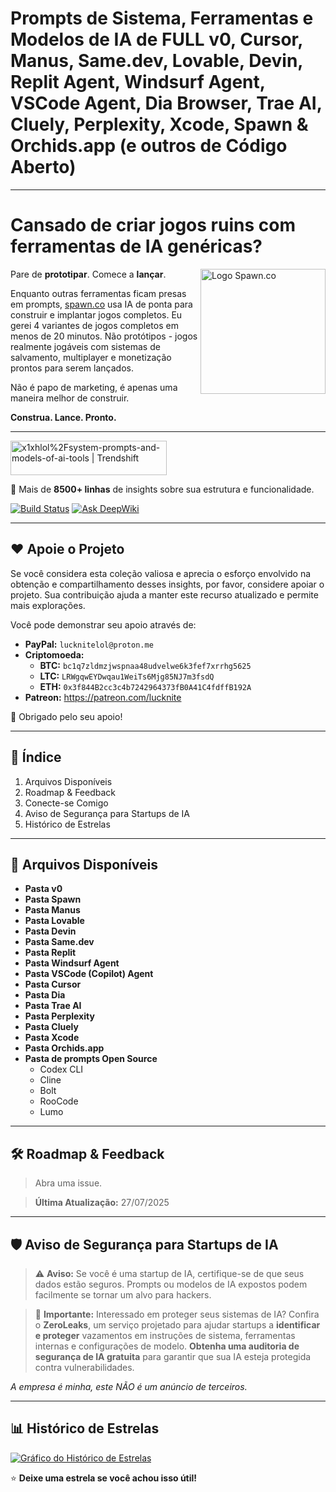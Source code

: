 # **Prompts de Sistema, Ferramentas e Modelos de IA de FULL v0, Cursor, Manus, Same.dev, Lovable, Devin, Replit Agent, Windsurf Agent, VSCode Agent, Dia Browser, Trae AI, Cluely, Perplexity, Xcode, Spawn & Orchids.app (e outros de Código Aberto)**

---

# Cansado de criar jogos ruins com ferramentas de IA genéricas?
<a href="https://spawn.co" target="_blank" rel="noopener noreferrer">
  <img width="200" height="200" alt="Logo Spawn.co" src="https://github.com/user-attachments/assets/669cef9b-eec1-4add-9a02-fb7e12602126" align="right" />
</a>

Pare de **prototipar**. Comece a **lançar**.

Enquanto outras ferramentas ficam presas em prompts, [spawn.co](https://www.spawn.co/) usa IA de ponta para construir e implantar jogos completos. Eu gerei 4 variantes de jogos completos em menos de 20 minutos. Não protótipos - jogos realmente jogáveis com sistemas de salvamento, multiplayer e monetização prontos para serem lançados.

Não é papo de marketing, é apenas uma maneira melhor de construir.

**Construa. Lance. Pronto.**

---

<a href="https://trendshift.io/repositories/14084" target="_blank"><img src="https://trendshift.io/api/badge/repositories/14084" alt="x1xhlol%2Fsystem-prompts-and-models-of-ai-tools | Trendshift" style="width: 250px; height: 55px;" width="250" height="55"/></a>

📜 Mais de **8500+ linhas** de insights sobre sua estrutura e funcionalidade.

[![Build Status](https://app.cloudback.it/badge/x1xhlol/system-prompts-and-models-of-ai-tools)](https://cloudback.it)
[![Ask DeepWiki](https://deepwiki.com/badge.svg)](https://deepwiki.com/x1xhlol/system-prompts-and-models-of-ai-tools)

---

## ❤️ Apoie o Projeto

Se você considera esta coleção valiosa e aprecia o esforço envolvido na obtenção e compartilhamento desses insights, por favor, considere apoiar o projeto. Sua contribuição ajuda a manter este recurso atualizado e permite mais explorações.

Você pode demonstrar seu apoio através de:

- **PayPal:** `lucknitelol@proton.me`
- **Criptomoeda:**
  - **BTC:** `bc1q7zldmzjwspnaa48udvelwe6k3fef7xrrhg5625`
  - **LTC:** `LRWgqwEYDwqau1WeiTs6Mjg85NJ7m3fsdQ`
  - **ETH:** `0x3f844B2cc3c4b7242964373fB0A41C4fdffB192A`
- **Patreon:** https://patreon.com/lucknite

🙏 Obrigado pelo seu apoio!


---

## 📑 Índice

1. Arquivos Disponíveis
2. Roadmap & Feedback
3. Conecte-se Comigo
4. Aviso de Segurança para Startups de IA
5. Histórico de Estrelas

---

## 📂 Arquivos Disponíveis

- **Pasta v0**
- **Pasta Spawn**
- **Pasta Manus**
- **Pasta Lovable**
- **Pasta Devin**
- **Pasta Same.dev**
- **Pasta Replit**
- **Pasta Windsurf Agent**
- **Pasta VSCode (Copilot) Agent**
- **Pasta Cursor**
- **Pasta Dia**
- **Pasta Trae AI**
- **Pasta Perplexity**
- **Pasta Cluely**
- **Pasta Xcode**
- **Pasta Orchids.app**
- **Pasta de prompts Open Source**
  - Codex CLI
  - Cline
  - Bolt
  - RooCode
  - Lumo

---

## 🛠 Roadmap & Feedback

> Abra uma issue.

> **Última Atualização:** 27/07/2025

---

## 🛡️ Aviso de Segurança para Startups de IA

> ⚠️ **Aviso:** Se você é uma startup de IA, certifique-se de que seus dados estão seguros. Prompts ou modelos de IA expostos podem facilmente se tornar um alvo para hackers.

> 🔐 **Importante:** Interessado em proteger seus sistemas de IA?
> Confira o **ZeroLeaks**, um serviço projetado para ajudar startups a **identificar e proteger** vazamentos em instruções de sistema, ferramentas internas e configurações de modelo. **Obtenha uma auditoria de segurança de IA gratuita** para garantir que sua IA esteja protegida contra vulnerabilidades.

*A empresa é minha, este NÃO é um anúncio de terceiros.*

---

## 📊 Histórico de Estrelas

<a href="https://www.star-history.com/#x1xhlol/system-prompts-and-models-of-ai-tools&Date">
  <picture>
    <source media="(prefers-color-scheme: dark)" srcset="https://api.star-history.com/svg?repos=x1xhlol/system-prompts-and-models-of-ai-tools&type=Date&theme=dark" />
    <source media="(prefers-color-scheme: light)" srcset="https://api.star-history.com/svg?repos=x1xhlol/system-prompts-and-models-of-ai-tools&type=Date" />
    <img alt="Gráfico do Histórico de Estrelas" src="https://api.star-history.com/svg?repos=x1xhlol/system-prompts-and-models-of-ai-tools&type=Date" />
  </picture>
</a>

⭐ **Deixe uma estrela se você achou isso útil!**